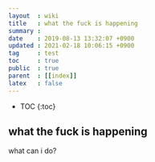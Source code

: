 ```yaml
---
layout  : wiki
title   : what the fuck is happening
summary : 
date    : 2019-08-13 13:32:07 +0900
updated : 2021-02-18 10:06:15 +0900
tag     : test
toc     : true
public  : true
parent  : [[index]]
latex   : false
---
```

* TOC
{:toc}

## what the fuck is happening

what can i do?
